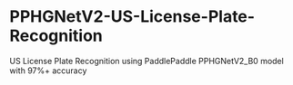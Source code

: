# PPHGNetV2-US-License-Plate-Recognition
US License Plate Recognition using PaddlePaddle PPHGNetV2_B0 model with 97%+ accuracy
